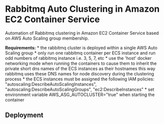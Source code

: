 Rabbitmq Auto Clustering in Amazon EC2 Container Service
========================================================

Automation of Rabbitmq clustering in Amazon EC2 Container Service based on AWS Auto Scaling group membership.

**Requirements:**
    * the rabbitmq cluster is deployed within a single AWS Auto Scaling group
    * only run one rabbitmq container per ECS instance and run odd numbers of rabbitmq instance i.e. 3, 5, 7, etc
    * use the 'host' docker networking mode when running the containers to cause them to inherit the private short dns names of the ECS instances as their hostnames this way rabbitmq
    uses these DNS names for node discovery during the clustering process
    * the ECS instances must be assigned the following IAM policies:
    "autoscaling:DescribeAutoScalingInstances",
    "autoscaling:DescribeAutoScalingGroups",
    "ec2:DescribeInstances"
    * set environment variable AWS_ASG_AUTOCLUSTER="true" when starting the container


Deployment
----------

